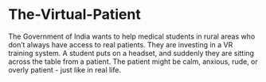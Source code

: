 # The-Virtual-Patient
The Government of India wants to help medical students in rural areas who don’t always have access to real patients. They are investing in a VR training system. A student puts on a headset, and suddenly they are sitting across the table from a patient. The patient might be calm, anxious, rude, or overly patient - just like in real life.

